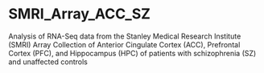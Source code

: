 # SMRI_Array_ACC_SZ
Analysis of RNA-Seq data from the Stanley Medical Research Institute (SMRI) Array Collection of Anterior Cingulate Cortex (ACC), Prefrontal Cortex (PFC), and Hippocampus (HPC) of patients with schizophrenia (SZ) and unaffected controls
